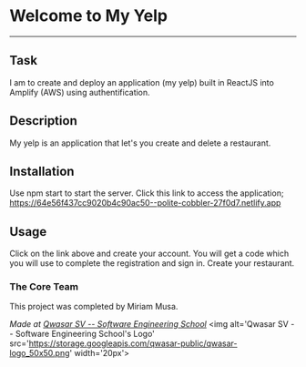 # Welcome to My Yelp
***

## Task
I am to create and deploy an application (my yelp) built in ReactJS into Amplify (AWS) using authentification.

## Description
My yelp is an application that let's you create and delete a restaurant.

## Installation
Use npm start to start the server. Click this link to access the application; https://64e56f437cc9020b4c90ac50--polite-cobbler-27f0d7.netlify.app

## Usage
Click on the link above and create your account. You will get a code which you will use to complete the registration and 
sign in. Create your restaurant.

### The Core Team
This project was completed by Miriam Musa.

<span><i>Made at <a href='https://qwasar.io'>Qwasar SV -- Software Engineering School</a></i></span>
<span><img alt='Qwasar SV -- Software Engineering School's Logo' src='https://storage.googleapis.com/qwasar-public/qwasar-logo_50x50.png' width='20px'></span>
